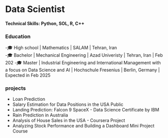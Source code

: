 # Data Scientist

#### Technical Skills: Python, SOL, R, C++

### Education
-🎓 High school | Mathematics | SALAM | Tehran, Iran  
-🎓 Bachelor | Mechanical Engineering | Azad Univeristy | Tehran, Iran | Feb 202
-🎓 Master | Industrial Engineering and International Management with a focus on Data Science and AI | Hochschule Fresenius | Berlin, Germany | Expected in Feb 2025












### projects 
- Loan Prediction
- Salary Estimation for Data Positions in the USA Public
- Landing Prediction: Falcon 9 SpaceX - Data Science Certificate by IBM
- Rain Prediction in Australia
- Analysis of House Sales in the USA - Coursera Project
- Analyzing Stock Performance and Building a Dashboard Mini Project Course
